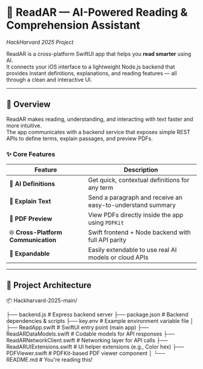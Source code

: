 # 📘 ReadAR — AI-Powered Reading & Comprehension Assistant
*HackHarvard 2025 Project*

ReadAR is a cross-platform SwiftUI app that helps you **read smarter** using AI.  
It connects your iOS interface to a lightweight Node.js backend that provides instant definitions, explanations, and reading features — all through a clean and interactive UI.

---

## 🚀 Overview

ReadAR makes reading, understanding, and interacting with text faster and more intuitive.  
The app communicates with a backend service that exposes simple REST APIs to define terms, explain passages, and preview PDFs.

### ✨ Core Features

| Feature | Description |
|----------|-------------|
| 🧠 **AI Definitions** | Get quick, contextual definitions for any term |
| 💬 **Explain Text** | Send a paragraph and receive an easy-to-understand summary |
| 📄 **PDF Preview** | View PDFs directly inside the app using `PDFKit` |
| 🌐 **Cross-Platform Communication** | Swift frontend + Node backend with full API parity |
| 🧰 **Expandable** | Easily extendable to use real AI models or cloud APIs |

---

## 🧩 Project Architecture

📦 Hackharvard-2025-main/

├── backend.js # Express backend server
├── package.json # Backend dependencies & scripts
├── key.env # Example environment variable file
│
├── ReadApp.swift # SwiftUI entry point (main app)
├── ReadARDataModels.swift # Codable models for API responses
├── ReadARNetworkClient.swift # Networking layer for API calls
├── ReadARUIExtensions.swift # UI helper extensions (e.g., Color hex)
├── PDFViewer.swift # PDFKit-based PDF viewer component
│
└── README.md # You're reading this!
